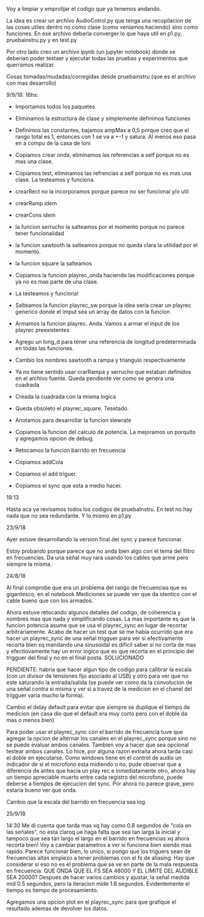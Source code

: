 Voy a limpiar y emprolijar el codigo que ya tenemos andando. 

La idea es crear un archivo AudioCotrol.py que tenga una recopilacion de las cosas utiles dentro no como clase (como veniamos haciendo) sino como funciones. 
En ese archivo deberia converger lo que haya util en p1.py, pruebainstru.py y en test.py

Por otro lado creo un archivo ipynb (un jupyter notebook) donde se deberian poder testaer y ejecutar todas las pruebas y experimentos que querramos realizar. 


Cosas tomadas/mudadas/corregidas desde pruebainstru (que es el archivo con mas desarrollo)

9/9/18:
16hs:

- Importamos todos los paquetes
- Eliminamos la estructura de clase y simplemente definimos funciones
- Definimos las constantes, bajamos ampMax a 0,5 porque creo que el rango total es 1, entonces con 1 se va a +-1 y satura. Al menos eso pasa en a compu de la casa de Ioni
- Copiamos crear onda, eliminamos las referencias a self porque no es mas una clase.
- Copiamos test, eliminamos las refrencias a self porque no es mas una clase. La testeamos y funciona. 
- crearRect no la incorporamos porque parece no ser funcional y/o util
- crearRamp idem
- crearCons idem
- la funcion serrucho la salteamos por el momento porque no parece tener funcionalidad
- la funcion sawtooth la salteamos porque no queda clara la utilidad por el momento.
- la funcion square la salteamos

- Copiamos la funcion playrec_onda haciendo las modificaciones porque ya no es mas parte de una clase.
- La testeamos y funciona!

- Salteamos la funcion playrec_sw porque la idea seria crear un playrec generico donde el imput sea un array de datos con la funcion
- Armamos la funcion playrec. Anda. Vamos a armar el input de los playrec preexistentes

- Agrego un long_d para tener una referencia de longitud predeterminada en todas las funciones. 
- Cambio los nombres sawtooth a rampa y triangulo respectivamente
- Ya no tiene sentido usar crarRampa y serrucho que estaban definidos en el archivo fuente. Queda pendiente ver como se genera una cuadrada
- Creada la cuadrada con la misma logica
- Queda obsoleto el playrec_square. Tesetado. 

- Anotamos para desarrollar la funcion slewrate
- Copiamos la funcion del calculo de potencia. La mejoramos un porquito y agregamos opcion de debug.
- Retocamos la funcion barrido en frecuencia
- Copiamos addCola
- Copiamos el add triguer.
- Copiamos el sync que esta a medio hacer.

19:13

Hasta aca ya revisamos todos los codigos de pruebaInstru. En test no hay nada que no sea redundante. Y lo mismo en p1.py

23/9/18

Ayer estuve desarrollando la version final del sync y parece funcionar.

Estoy probando porque parece que no anda bien algo con el tema del filtro en frecuencias. Da una señal muy rara usando los cables que arme pero siempre la misma.

24/8/18 

Al final comprobe que era un problema del rango de frecuencias que es gigantesco, en el notebook Mediciones se puede ver que da identico con el cable bueno que con los armados.

Ahora estuve retocando algunos detalles del codigo, de coherencia y nombres mas que nada y simplificando cosas. La mas importante es que la funcion potencia asume que se usa el playrec_sync en lugar de recortar arbitrariamente. 
Acabo de hacer un test que se me habia ocurrido que era hacer un playrec_sync de una señal trigguer para ver si efectivamente recorta bien xq mandando una sinusoidal es dificil saber si no corta de mas y efectiovamente hay un error logico que es que recorta en el principio del trigguer del final y no en el final posta. SOLUCIONADO

PENDIENTE: habria que hacer algun tipo de codigo para calibrar la escala (con un divisor de tensiones fijo asociado al USB) y otro para ver que no este saturando la entrada/salida (se puede ver como da la convolucion de una señal contra si misma y ver si a travez de la medicion en el chanel del trigguer varia mucho la forma). 

Cambio el delay default para evitar que siempre se duplique el tiempo de medicion (en casa dio que el default era muy corto pero con el doble da mas o menos bien)

Para poder usar el playrec_sync con el barrido de frecuencia tuve que agregar la opcion de alternar los canales en el playrec_sync porque sino no se puede evaluar ambos canales. Tambien voy a hacer que sea opcional testear ambos canales. Lo hice, por alguna razon extraña ahora tarda casi el doble en ejecutarse. Como windows tiene en el control de audio un indicador de si el microfono esta midiendo o no, pude observar que a diferencia de antes que hacia un play rec e inmediatamente otro, ahora hay un tiempo apreciable muerto entre cada registro del microfono, puede deberse a tiempos de ejecucion del sync. Por ahora no parece grave, pero estaria bueno ver que onda.

Cambio que la escala del barrido en frecuencia sea log.

25/9/18

14:30
Me di cuenta que tarda mas xq hay como 0.8 segundos de "cola en las señales", no esta claroq ue haga falta que sea tan larga la inicial y tampoco que sea tan largo el largo en el barrido en frecuencias xq ahora recorta bien! Voy a cambiar parametros a ver si funciona bien siendo mas rapido. Parece funcionar bien, lo unico, si pongo que los triguers sean de frecuencias altas empiezo a tener problemas con el fs de aliasing. Hay que considerar si eso no es el problema que se ve en parte de la mala respuesta en frecuencia. QUE ONDA QUE EL FS SEA 48000 Y EL LIMITE DEL AUDIBLE SEA 20000? 
Despues de hacer varios cambios y ajustar, la señal medida mid 0.5 segundos, pero la iteracion mide 1.6 segundos. Evidentemente el tiempo es tiempo de procesamiento. 

Agregamos una opcion plot en el playrec_sync para que grafique el resultado ademas de devolver los datos.